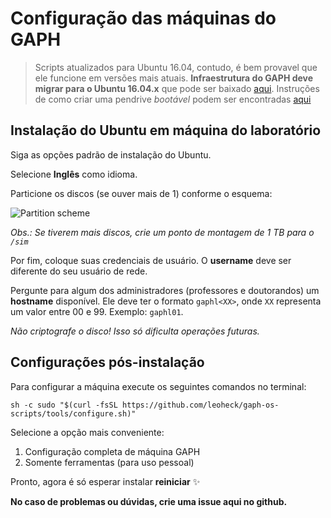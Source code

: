 

# Configuração das máquinas do GAPH

> Scripts atualizados para Ubuntu 16.04, contudo, é bem provavel que ele funcione em versões mais atuais. **Infraestrutura do GAPH deve migrar para o Ubuntu 16.04.x** que pode ser baixado [aqui](http://www.ubuntu.com/download/desktop). Instruções de como criar uma pendrive *bootável* podem ser encontradas [aqui](http://www.ubuntu.com/download/desktop/create-a-usb-stick-on-ubuntu)


## Instalação do Ubuntu em máquina do laboratório

Siga as opções padrão de instalação do Ubuntu.

Selecione **Inglês** como idioma.

Particione os discos (se ouver mais de 1) conforme o esquema:

![Partition scheme](https://rawgit.com/leoheck/gaph-os-scripts/master/doc/figs/partitions.svg)

*Obs.: Se tiverem mais discos, crie um ponto de montagem de 1 TB para o ``/sim``*

Por fim, coloque suas credenciais de usuário. O **username** deve ser diferente do seu usuário de rede.

Pergunte para algum dos administradores (professores e doutorandos) um **hostname** disponível. Ele deve ter o formato ``gaphl<XX>``, onde ``XX`` representa um valor entre 00 e 99. Exemplo: ``gaphl01``.

_Não criptografe o disco! Isso só dificulta operações futuras._


## Configurações pós-instalação

Para configurar a máquina execute os seguintes comandos no terminal:

```
sh -c sudo "$(curl -fsSL https://github.com/leoheck/gaph-os-scripts/tools/configure.sh)"
```

Selecione a opção mais conveniente:

1. Configuração completa de máquina GAPH
2. Somente ferramentas (para uso pessoal)


Pronto, agora é só esperar instalar **reiniciar** :sparkles:

**No caso de problemas ou dúvidas, crie uma issue aqui no github.**
